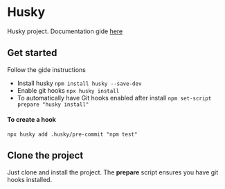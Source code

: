 # Husky

Husky project.
Documentation gide [here](https://typicode.github.io/husky/#/)

## Get started

Follow the gide instructions

- Install husky `npm install husky --save-dev`
- Enable git hooks `npx husky install`
- To automatically have Git hooks enabled after install `npm set-script prepare "husky install"`

#### To create a hook

`npx husky add .husky/pre-commit "npm test"`

## Clone the project

Just clone and install the project. The **prepare** script ensures you have git hooks installed.

